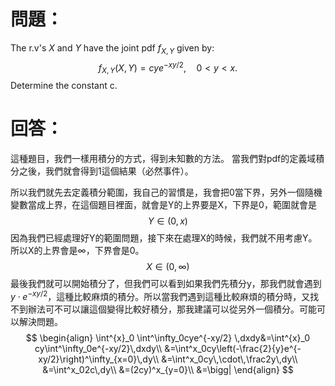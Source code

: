 # 問題：
The r.v's $X$ and $Y$ have the joint pdf $f_{X,Y}$ given by:
$$
f_{X,Y}(X,Y)=cye^{-xy/2},\quad0<y<x.
$$
Determine the constant c.
# 回答：
 這種題目，我們一樣用積分的方式，得到未知數的方法。
 當我們對pdf的定義域積分之後，我們就會得到1這個結果（必然事件）。

所以我們就先去定義積分範圍，我自己的習慣是，我會把0當下界，另外一個隨機變數當成上界，在這個題目裡面，就會是Y的上界要是X，下界是0，範圍就會是
$$
Y\in(0,x)
$$
因為我們已經處理好Y的範圍問題，接下來在處理X的時候，我們就不用考慮Y。所以X的上界會是$\infty$，下界會是0。
$$
X\in(0,\infty)
$$
最後我們就可以開始積分了，但我們可以看到如果我們先積分y，那我們就會遇到$y\cdot e^{-xy/2}$，這種比較麻煩的積分。所以當我們遇到這種比較麻煩的積分時，又找不到辦法可不可以讓這個變得比較好積分，那我建議可以從另外一個積分。可能可以解決問題。
$$
\begin{align}
\int^{x}_0 \int^\infty_0cye^{-xy/2} \,dxdy&=\int^{x}_0 cy\int^\infty_0e^{-xy/2}\,dxdy\\
&=\int^x_0cy\left(-\frac{2}{y}e^{-xy/2}\right)^\infty_{x=0}\,dy\\
&=\int^x_0cy\,\cdot\,\frac2y\,dy\\
&=\int^x_02c\,dy\\
&=(2cy)^x_{y=0}\\
&=\bigg|
\end{align}
$$